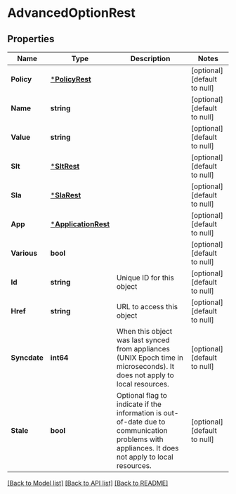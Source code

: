 # AdvancedOptionRest

## Properties
Name | Type | Description | Notes
------------ | ------------- | ------------- | -------------
**Policy** | [***PolicyRest**](PolicyRest.md) |  | [optional] [default to null]
**Name** | **string** |  | [optional] [default to null]
**Value** | **string** |  | [optional] [default to null]
**Slt** | [***SltRest**](SltRest.md) |  | [optional] [default to null]
**Sla** | [***SlaRest**](SlaRest.md) |  | [optional] [default to null]
**App** | [***ApplicationRest**](ApplicationRest.md) |  | [optional] [default to null]
**Various** | **bool** |  | [optional] [default to null]
**Id** | **string** | Unique ID for this object | [optional] [default to null]
**Href** | **string** | URL to access this object | [optional] [default to null]
**Syncdate** | **int64** | When this object was last synced from appliances (UNIX Epoch time in microseconds). It does not apply to local resources. | [optional] [default to null]
**Stale** | **bool** | Optional flag to indicate if the information is out-of-date due to communication problems with appliances. It does not apply to local resources. | [optional] [default to null]

[[Back to Model list]](../README.md#documentation-for-models) [[Back to API list]](../README.md#documentation-for-api-endpoints) [[Back to README]](../README.md)

